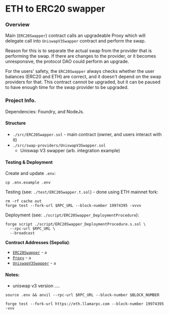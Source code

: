 # ETH to ERC20 swapper

### Overview

Main (`ERC20Swapper`) contract calls an upgradeable Proxy which will delegate call into `UniswapV3Swapper` contract and perform the swap.

Reason for this is to separate the actual swap from the provider that is performing the swap.
If there are changes to the provider, or it becomes unresponsive, the protocol DAO could perform an upgrade.

For the users' safety, the `ERC20Swapper` always checks whether the user balances (ERC20 and ETH) are correct, and it doesn't depend on the swap providers for that. This contract cannot be upgraded, but it can be paused to have enough time for the swap provider to be upgraded.

### Project Info.

Dependencies: Foundry, and NodeJs.

#### Structure

- `./src/ERC20Swapper.sol` - main contract (owner, and users interact with it)
- `./src/swap-providers/UniswapV3Swapper.sol`
  - Uniswap V3 swapper (arb. integration example)

#### Testing & Deployment

Create and update `.env`:

```
cp .env.example .env
```

Testing (see: `./test/ERC20Swapper.t.sol`) - done using ETH mainnet fork:

```
rm -rf cache out
forge test --fork-url $RPC_URL --block-number 19974395 -vvvv
```

Deployment (see: `./script/ERC20Swapper_DeploymentProcedure`):

```
forge script ./script/ERC20Swapper_DeploymentProcedure.s.sol \
  --rpc-url $RPC_URL \
  --broadcast
```

**Contract Addresses (Sepolia)**:

- [`ERC20Swapper`]() - `a`
- [`Proxy`]() - `a`
- [`UniswapV3Swapper`]() - `a`

#### Notes:

- uniswap v3 version ....

```
source .env && anvil --rpc-url $RPC_URL --block-number $BLOCK_NUMBER
```

```
forge test --fork-url https://eth.llamarpc.com --block-number 19974395 -vvv
```
